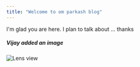 ```yaml
---
title: "Welcome to om parkash blog"
---
```


I'm glad you are here. I plan to talk about ...
thanks


##### Vijay added an image
![Lens view](https://www.google.com/url?sa=i&url=https%3A%2F%2Funsplash.com%2Fs%2Fphotos%2Fview&psig=AOvVaw1YXzG9yagf6IInDoyRXSyF&ust=1650101430374000&source=images&cd=vfe&ved=0CAwQjRxqFwoTCPD8pf_glfcCFQAAAAAdAAAAABAD "Mouse Hover Text - tootip")
